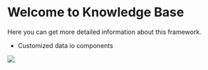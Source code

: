 # Welcome to Knowledge Base
Here you can get more detailed information about this framework.
- Customized data io components
<a href="https://github.com/BeardedManZhao/dataTear/blob/main/KnowledgeDocument/Customized%20data%20io%20components.md">
 <img src = "https://user-images.githubusercontent.com/113756063/193392573-b0a61286-b224-4216-b8cc-7e923b923e0f.png"/>
</a>

[//]: # (- Data Tear algorithm component library)

[//]: # (<a href="调用算法库卡片的文档uri">)

[//]: # ( <img src = "调用算法库卡片的uri"/>)

[//]: # (</a>)
